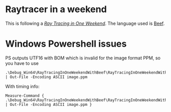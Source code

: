 # Raytracer in a weekend

This is following a [_Ray Tracing in One Weekend_](https://raytracing.github.io/books/RayTracingInOneWeekend.html).
The language used is [Beef](https://github.com/beefytech/Beef).


# Windows Powershell issues

PS outputs UTF16 with BOM which is invalid for the image format PPM, so you have to use
```
.\Debug_Win64\RayTracingInOneWeekendWithBeef\RayTracingInOneWeekendWithBeef.exe | Out-File -Encoding ASCII image.ppm
```

With timing info:
```
Measure-Command { .\Debug_Win64\RayTracingInOneWeekendWithBeef\RayTracingInOneWeekendWithBeef.exe | Out-File -Encoding ASCII image.ppm }
```